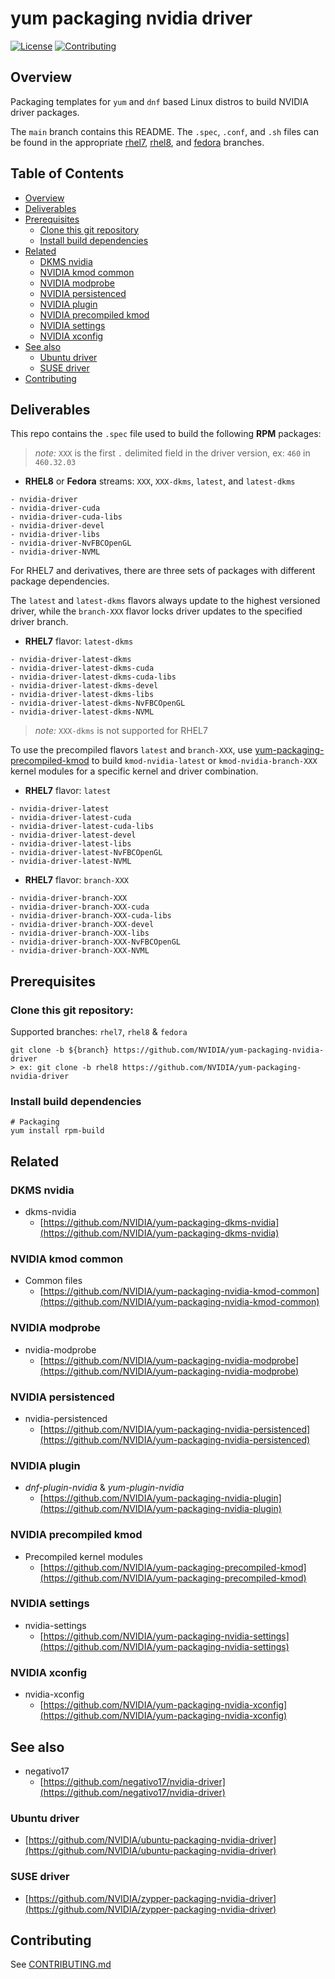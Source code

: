 # yum packaging nvidia driver

[![License](https://img.shields.io/badge/License-Apache%202.0-blue.svg)](https://opensource.org/licenses/Apache-2.0)
[![Contributing](https://img.shields.io/badge/Contributing-Developer%20Certificate%20of%20Origin-violet)](https://developercertificate.org)

## Overview

Packaging templates for `yum` and `dnf` based Linux distros to build NVIDIA driver packages.

The `main` branch contains this README. The `.spec`, `.conf`, and `.sh` files can be found in the appropriate [rhel7](../../tree/rhel7), [rhel8](../../tree/rhel8), and [fedora](../../tree/fedora) branches.

## Table of Contents

- [Overview](#Overview)
- [Deliverables](#Deliverables)
- [Prerequisites](#Prerequisites)
  * [Clone this git repository](#Clone-this-git-repository)
  * [Install build dependencies](#Install-build-dependencies)
- [Related](#Related)
  * [DKMS nvidia](#DKMS-nvidia)
  * [NVIDIA kmod common](#NVIDIA-kmod-common)
  * [NVIDIA modprobe](#NVIDIA-modprobe)
  * [NVIDIA persistenced](#NVIDIA-persistenced)
  * [NVIDIA plugin](#NVIDIA-plugin)
  * [NVIDIA precompiled kmod](#NVIDIA-precompiled-kmod)
  * [NVIDIA settings](#NVIDIA-settings)
  * [NVIDIA xconfig](#NVIDIA-xconfig)
- [See also](#See-also)
  * [Ubuntu driver](#Ubuntu-driver)
  * [SUSE driver](#SUSE-driver)
- [Contributing](#Contributing)


## Deliverables

This repo contains the `.spec` file used to build the following **RPM** packages:


> _note:_ `XXX` is the first `.` delimited field in the driver version, ex: `460` in `460.32.03`

* **RHEL8** or **Fedora** streams: `XXX`, `XXX-dkms`, `latest`, and `latest-dkms`
 ```shell
 - nvidia-driver
 - nvidia-driver-cuda
 - nvidia-driver-cuda-libs
 - nvidia-driver-devel
 - nvidia-driver-libs
 - nvidia-driver-NvFBCOpenGL
 - nvidia-driver-NVML
 ```


For RHEL7 and derivatives, there are three sets of packages with different package dependencies.

The `latest` and `latest-dkms` flavors always update to the highest versioned driver, while the `branch-XXX` flavor locks driver updates to the specified driver branch.

* **RHEL7** flavor: `latest-dkms`
 ```shell
 - nvidia-driver-latest-dkms
 - nvidia-driver-latest-dkms-cuda
 - nvidia-driver-latest-dkms-cuda-libs
 - nvidia-driver-latest-dkms-devel
 - nvidia-driver-latest-dkms-libs
 - nvidia-driver-latest-dkms-NvFBCOpenGL
 - nvidia-driver-latest-dkms-NVML
 ```


> *note:* `XXX-dkms` is not supported for RHEL7


To use the precompiled flavors `latest` and `branch-XXX`, use [yum-packaging-precompiled-kmod](https://github.com/NVIDIA/yum-packaging-precompiled-kmod) to build `kmod-nvidia-latest` or `kmod-nvidia-branch-XXX` kernel modules for a specific kernel and driver combination.

* **RHEL7** flavor: `latest`
 ```shell
 - nvidia-driver-latest
 - nvidia-driver-latest-cuda
 - nvidia-driver-latest-cuda-libs
 - nvidia-driver-latest-devel
 - nvidia-driver-latest-libs
 - nvidia-driver-latest-NvFBCOpenGL
 - nvidia-driver-latest-NVML
 ```


* **RHEL7** flavor: `branch-XXX`
 ```shell
 - nvidia-driver-branch-XXX
 - nvidia-driver-branch-XXX-cuda
 - nvidia-driver-branch-XXX-cuda-libs
 - nvidia-driver-branch-XXX-devel
 - nvidia-driver-branch-XXX-libs
 - nvidia-driver-branch-XXX-NvFBCOpenGL
 - nvidia-driver-branch-XXX-NVML
 ```


## Prerequisites

### Clone this git repository:

Supported branches: `rhel7`, `rhel8` & `fedora`

```shell
git clone -b ${branch} https://github.com/NVIDIA/yum-packaging-nvidia-driver
> ex: git clone -b rhel8 https://github.com/NVIDIA/yum-packaging-nvidia-driver
```

### Install build dependencies

```shell
# Packaging
yum install rpm-build
```

## Related

### DKMS nvidia

- dkms-nvidia
  * [https://github.com/NVIDIA/yum-packaging-dkms-nvidia](https://github.com/NVIDIA/yum-packaging-dkms-nvidia)

### NVIDIA kmod common

- Common files
  * [https://github.com/NVIDIA/yum-packaging-nvidia-kmod-common](https://github.com/NVIDIA/yum-packaging-nvidia-kmod-common)

### NVIDIA modprobe

- nvidia-modprobe
  * [https://github.com/NVIDIA/yum-packaging-nvidia-modprobe](https://github.com/NVIDIA/yum-packaging-nvidia-modprobe)

### NVIDIA persistenced

- nvidia-persistenced
  * [https://github.com/NVIDIA/yum-packaging-nvidia-persistenced](https://github.com/NVIDIA/yum-packaging-nvidia-persistenced)

### NVIDIA plugin

- _dnf-plugin-nvidia_ & _yum-plugin-nvidia_
  * [https://github.com/NVIDIA/yum-packaging-nvidia-plugin](https://github.com/NVIDIA/yum-packaging-nvidia-plugin)

### NVIDIA precompiled kmod

- Precompiled kernel modules
  * [https://github.com/NVIDIA/yum-packaging-precompiled-kmod](https://github.com/NVIDIA/yum-packaging-precompiled-kmod)

### NVIDIA settings

- nvidia-settings
  * [https://github.com/NVIDIA/yum-packaging-nvidia-settings](https://github.com/NVIDIA/yum-packaging-nvidia-settings)

### NVIDIA xconfig

- nvidia-xconfig
  * [https://github.com/NVIDIA/yum-packaging-nvidia-xconfig](https://github.com/NVIDIA/yum-packaging-nvidia-xconfig)


## See also

- negativo17
  * [https://github.com/negativo17/nvidia-driver](https://github.com/negativo17/nvidia-driver)

### Ubuntu driver

  * [https://github.com/NVIDIA/ubuntu-packaging-nvidia-driver](https://github.com/NVIDIA/ubuntu-packaging-nvidia-driver)

### SUSE driver

  * [https://github.com/NVIDIA/zypper-packaging-nvidia-driver](https://github.com/NVIDIA/zypper-packaging-nvidia-driver)


## Contributing

See [CONTRIBUTING.md](CONTRIBUTING.md)
